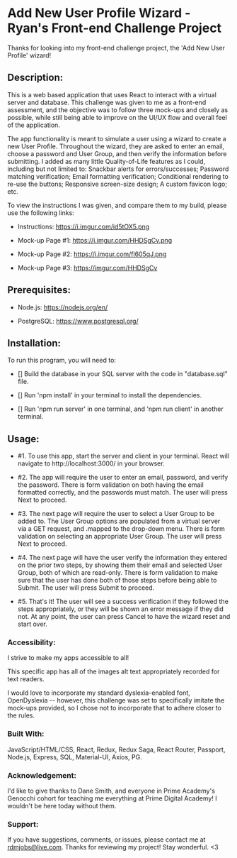 # Add New User Profile Wizard - Ryan's Front-end Challenge Project

Thanks for looking into my front-end challenge project, the 'Add New User Profile' wizard! 



## Description:

This is a web based application that uses React to interact with a virtual server and database.  This challenge was given to me as a front-end assessment, and the objective was to follow three mock-ups and closely as possible, while still being able to improve on the UI/UX flow and overall feel of the application. 

The app functionality is meant to simulate a user using a wizard to create a new User Profile.  Throughout the wizard, they are asked to enter an email, choose a password and User Group, and then verify the information before submitting.  I added as many little Quality-of-Life features as I could, including but not limited to: Snackbar alerts for errors/successes; Password matching verification; Email formatting verification; Conditional rendering to re-use the buttons; Responsive screen-size design; A custom favicon logo; etc. 

To view the instructions I was given, and compare them to my build, please use the following links:

- Instructions: https://i.imgur.com/id5tOX5.png

- Mock-up Page #1: https://i.imgur.com/HHDSgCv.png 

- Mock-up Page #2: https://i.imgur.com/fl605qJ.png  

- Mock-up Page #3: https://imgur.com/HHDSgCv 



## Prerequisites:

- Node.js: https://nodejs.org/en/

- PostgreSQL: https://www.postgresql.org/



## Installation:

To run this program, you will need to:

- [] Build the database in your SQL server with the code in "database.sql" file. 

- [] Run 'npm install' in your terminal to install the dependencies.

- [] Run 'npm run server' in one terminal, and 'npm run client' in another terminal.



## Usage:

- #1. To use this app, start the server and client in your terminal.  React will navigate to http://localhost:3000/ in your browser.  

- #2. The app will require the user to enter an email, password, and verify the password.  There is form validation on both having the email formatted correctly, and the passwords must match.  The user will press Next to proceed. 

- #3. The next page will require the user to select a User Group to be added to.  The User Group options are populated from a virtual server via a GET request, and .mapped to the drop-down menu.  There is form validation on selecting an appropriate User Group.  The user will press Next to proceed. 

- #4. The next page will have the user verify the information they entered on the prior two steps, by showing them their email and selected User Group, both of which are read-only.  There is form validation to make sure that the user has done both of those steps before being able to Submit.  The user will press Submit to proceed. 

- #5. That's it!  The user will see a success verification if they followed the steps appropriately, or they will be shown an error message if they did not.  At any point, the user can press Cancel to have the wizard reset and start over.  



### Accessibility: 

I strive to make my apps accessible to all!  

This specific app has all of the images alt text appropriately recorded for text readers. 

I would love to incorporate my standard dyslexia-enabled font, OpenDyslexia -- however, this challenge was set to specifically imitate the mock-ups provided, so I chose not to incorporate that to adhere closer to the rules. 


### Built With:

JavaScript/HTML/CSS, React, Redux, Redux Saga, React Router, Passport, Node.js, Express, SQL, Material-UI, Axios, PG. 



### Acknowledgement:

I'd like to give thanks to Dane Smith, and everyone in Prime Academy's Genocchi cohort for teaching me everything at Prime Digital Academy!  I wouldn't be here today without them.  
 


### Support:

If you have suggestions, comments, or issues, please contact me at rdmjobs@live.com.  Thanks for reviewing my project!  Stay wonderful. <3
